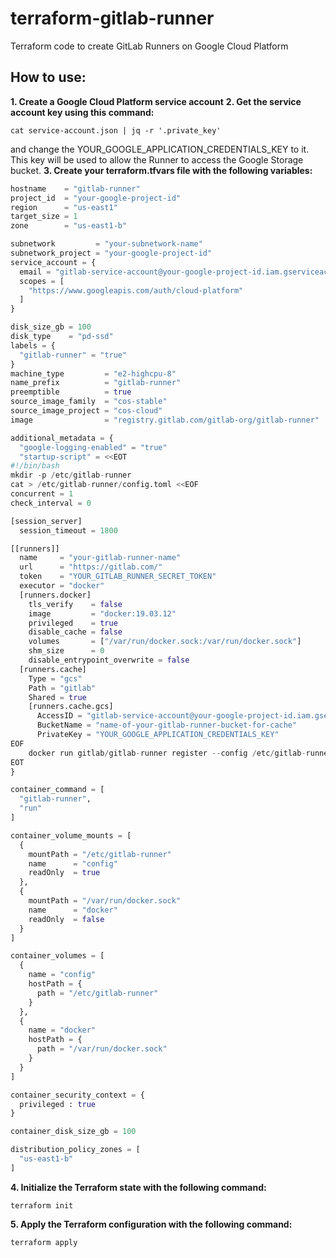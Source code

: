 # terraform-gitlab-runner
Terraform code to create GitLab Runners on Google Cloud Platform

## How to use:
**1. Create a Google Cloud Platform service account**
**2. Get the service account key using this command:**
```shell
cat service-account.json | jq -r '.private_key'
```
and change the YOUR_GOOGLE_APPLICATION_CREDENTIALS_KEY to it.
This key will be used to allow the Runner to access the Google Storage bucket.
**3. Create your terraform.tfvars file with the following variables:**
```terraform
hostname    = "gitlab-runner"
project_id  = "your-google-project-id"
region      = "us-east1"
target_size = 1
zone        = "us-east1-b"

subnetwork         = "your-subnetwork-name"
subnetwork_project = "your-google-project-id"
service_account = {
  email = "gitlab-service-account@your-google-project-id.iam.gserviceaccount.com"
  scopes = [
    "https://www.googleapis.com/auth/cloud-platform"
  ]
}

disk_size_gb = 100
disk_type    = "pd-ssd"
labels = {
  "gitlab-runner" = "true"
}
machine_type         = "e2-highcpu-8"
name_prefix          = "gitlab-runner"
preemptible          = true
source_image_family  = "cos-stable"
source_image_project = "cos-cloud"
image                = "registry.gitlab.com/gitlab-org/gitlab-runner"

additional_metadata = {
  "google-logging-enabled" = "true"
  "startup-script" = <<EOT
#!/bin/bash
mkdir -p /etc/gitlab-runner
cat > /etc/gitlab-runner/config.toml <<EOF
concurrent = 1
check_interval = 0

[session_server]
  session_timeout = 1800

[[runners]]
  name     = "your-gitlab-runner-name"
  url      = "https://gitlab.com/"
  token    = "YOUR_GITLAB_RUNNER_SECRET_TOKEN"
  executor = "docker"
  [runners.docker]
    tls_verify    = false
    image         = "docker:19.03.12"
    privileged    = true
    disable_cache = false
    volumes       = ["/var/run/docker.sock:/var/run/docker.sock"]
    shm_size      = 0
    disable_entrypoint_overwrite = false
  [runners.cache]
    Type = "gcs"
    Path = "gitlab"
    Shared = true
    [runners.cache.gcs]
      AccessID = "gitlab-service-account@your-google-project-id.iam.gserviceaccount.com"
      BucketName = "name-of-your-gitlab-runner-bucket-for-cache"
      PrivateKey = "YOUR_GOOGLE_APPLICATION_CREDENTIALS_KEY"
EOF
    docker run gitlab/gitlab-runner register --config /etc/gitlab-runner/config.toml
EOT
}

container_command = [
  "gitlab-runner", 
  "run"
]

container_volume_mounts = [
  {
    mountPath = "/etc/gitlab-runner"
    name      = "config"
    readOnly  = true
  },
  {
    mountPath = "/var/run/docker.sock"
    name      = "docker"
    readOnly  = false
  }
]

container_volumes = [
  {
    name = "config"
    hostPath = {
      path = "/etc/gitlab-runner"
    }
  },
  {
    name = "docker"
    hostPath = {
      path = "/var/run/docker.sock"
    }
  }
]

container_security_context = {
  privileged : true
}

container_disk_size_gb = 100

distribution_policy_zones = [
  "us-east1-b"
]
```

**4. Initialize the Terraform state with the following command:**
```shell
terraform init
```
**5. Apply the Terraform configuration with the following command:**
```shell
terraform apply
```